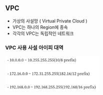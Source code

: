## VPC
- 가상의 사설망 ( Virtual Private Cloud )
- VPC는 하나의 Region에 종속
- 각각의 VPC는 독립적인 네트워크

### VPC 사용 사설 아이피 대역
<img width="300" src="./img/img_3.png">
